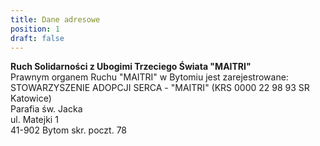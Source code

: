 ```yaml
---
title: Dane adresowe
position: 1
draft: false
---
```

**Ruch Solidarności z Ubogimi Trzeciego Świata "MAITRI"** \
Prawnym organem Ruchu "MAITRI" w Bytomiu jest zarejestrowane:\
STOWARZYSZENIE ADOPCJI SERCA - "MAITRI" (KRS 0000 22 98 93 SR Katowice)\
Parafia św. Jacka\
ul. Matejki 1\
41-902 Bytom skr. poczt. 78